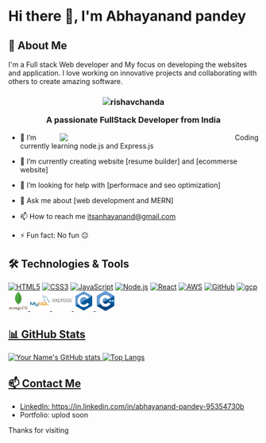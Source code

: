 # Hi there 👋, I'm Abhayanand pandey

## 🚀 About Me

I'm a Full stack Web developer and My focus on developing the websites and application. I love working on innovative projects and collaborating with others to create amazing software.
<br>

<h3 align="center"><p align="center"> <img src="https://komarev.com/ghpvc/?username=AbhayanandPandey&label=Profile%20views&color=0e75b6&style=flat" alt="rishavchanda" /> </p>
  A passionate FullStack Developer from India</h3>
  <p></p>

<p align="right" /><img align="right" alt="Coding" width="400"  src="https://cdn.dribbble.com/users/1162077/screenshots/3848914/programmer.gif"><p>


- 🌱 I’m currently learning node.js and Express.js
                   
- 👯 I’m currently creating website [resume builder] and [ecommerse website]

- 🤔 I’m looking for help with [performace and seo optimization]        

- 💬 Ask me about [web development and MERN]

- 📫 How to reach me itsanhayanand@gmail.com

- ⚡ Fun fact: No fun 😐


## 🛠️ Technologies & Tools
<a href="https://html.com">![HTML5](https://img.shields.io/badge/-HTML5-E34F26?style=flat-square&logo=html5&logoColor=white)</a>
<a href="[https://html.com](https://web.dev/learn/css)">![CSS3](https://img.shields.io/badge/-CSS3-1572B6?style=flat-square&logo=css3&logoColor=white)</a>
<a href="[https://html.com](https://www.w3schools.com/js/)">![JavaScript](https://img.shields.io/badge/-JavaScript-F7DF1E?logo=javascript&logoColor=000000)</a>
<a href="[https://html.com](https://nodejs.org/en)">![Node.js](https://img.shields.io/badge/-Node.js-339933?logo=node.js&logoColor=ffffff)</a>
<a href="[https://html.com](https://react.dev/)">![React](https://img.shields.io/badge/-React-61DAFB?logo=react&logoColor=000000)</a>
<a href="[https://html.com](https://aws.amazon.com/)">![AWS](https://img.shields.io/badge/-AWS-232F3E?logo=amazon-aws&logoColor=ffffff)</a>
<a href="[https://html.com](https://github.com/)">![GitHub](https://img.shields.io/badge/-GitHub-181717?logo=github&logoColor=ffffff)</a>
<a href="https://cloud.google.com" target="_blank" rel="noreferrer"><img src="https://www.vectorlogo.zone/logos/google_cloud/google_cloud-icon.svg" alt="gcp" width="40" height="40"/>
<a href="https://www.mongodb.com/" target="_blank" rel="noreferrer"> <img src="https://raw.githubusercontent.com/devicons/devicon/master/icons/mongodb/mongodb-original-wordmark.svg" alt="mongodb" width="40" height="40"/> </a>
<a href="https://www.mysql.com/" target="_blank" rel="noreferrer"> <img src="https://raw.githubusercontent.com/devicons/devicon/master/icons/mysql/mysql-original-wordmark.svg" alt="mysql" width="40" height="40"/> </a>
<a href="https://expressjs.com" target="_blank" rel="noreferrer"> <img src="https://raw.githubusercontent.com/devicons/devicon/master/icons/express/express-original-wordmark.svg" alt="express" width="40" height="40"/> </a> 
<a href="https://www.cprogramming.com/" target="_blank" rel="noreferrer"> <img src="https://raw.githubusercontent.com/devicons/devicon/master/icons/c/c-original.svg" alt="c" width="40" height="40"/> </a> <a href="https://www.w3schools.com/cpp/" target="_blank" rel="noreferrer"> <img src="https://raw.githubusercontent.com/devicons/devicon/master/icons/cplusplus/cplusplus-original.svg" alt="cplusplus" width="40" height="40"/> 

## 📊 GitHub Stats

![Your Name's GitHub stats](https://github-readme-stats.vercel.app/api?username=AbhayanandPandey&show_icons=true&theme=radical)
![Top Langs](https://github-readme-stats.vercel.app/api/top-langs/?username=AbhayanandPandey&layout=compact&theme=radical)

## 📫 Contact Me

- LinkedIn: https://in.linkedin.com/in/abhayanand-pandey-95354730b
- Portfolio: uplod soon

Thanks for visiting 
